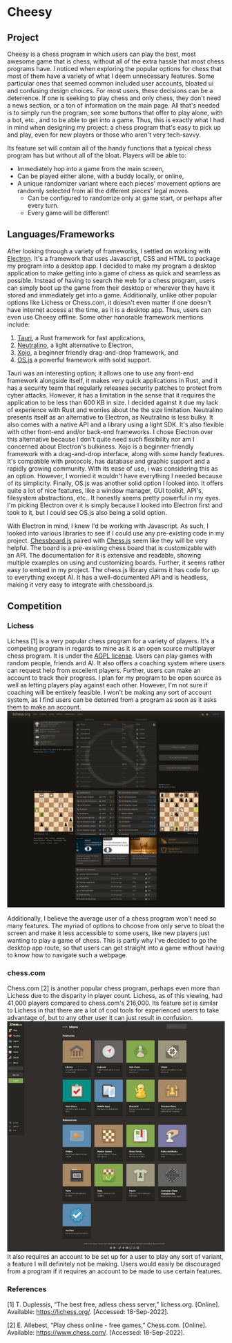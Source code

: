 # Cheesy
## Project
Cheesy is a chess program in which users can play the best, most awesome game that is chess, without all of the extra hassle that most chess programs have. I noticed when exploring the popular options for chess that most of them have a variety of what I deem unnecessary features. Some particular ones that seemed common included user accounts, bloated ui and confusing design choices. For most users, these decisions can be a deterrence. If one is seeking to play chess and only chess, they don't need a news section, or a ton of information on the main page. All that's needed is to simply run the program, see some buttons that offer to play alone, with a bot, etc., and to be able to get into a game. Thus, this is exactly what I had in mind when designing my project: a chess program that's easy to pick up and play, even for new players or those who aren't very tech-savvy.

Its feature set will contain all of the handy functions that a typical chess program has but without all of the bloat. Players will be able to:
- Immediately hop into a game from the main screen,
- Can be played either alone, with a buddy locally, or online,
- A unique randomizer variant where each pieces' movement options are randomly selected from all the different pieces' legal moves.
    - Can be configured to randomize only at game start, or perhaps after every turn.
    - Every game will be different!
## Languages/Frameworks
After looking through a variety of frameworks, I settled on working with [Electron](https://www.electronjs.org/). It's a framework that uses Javascript, CSS and HTML to package my program into a desktop app. I decided to make my program a desktop application to make getting into a game of chess as quick and seamless as possible. Instead of having to search the web for a chess program, users can simply boot up the game from their desktop or wherever they have it stored and immediately get into a game. Additionally, unlike other popular options like Lichess or Chess.com, it doesn't even matter if one doesn't have internet access at the time, as it is a desktop app. Thus, users can even use Cheesy offline. Some other honorable framework mentions include: 
1. [Tauri](https://tauri.app/), a Rust framework for fast applications,
2. [Neutralino](https://neutralino.js.org/), a light alternative to Electron,
3. [Xojo](https://www.xojo.com/), a beginner friendly drag-and-drop framework, and
4. [OS.js](https://www.os-js.org/) a powerful framework with solid support.

 Tauri was an interesting option; it allows one to use any front-end framework alongside itself, it makes very quick applications in Rust, and it has a security team that regularly releases security patches to protect from cyber attacks. However, it has a limitation in the sense that it requires the application to be less than 600 KB in size. I decided against it due my lack of experience with Rust and worries about the the size limitation. Neutralino presents itself as an alternative to Electron, as Neutralino is less bulky. It also comes with a native API and a library using a light SDK. It's also flexible with other front-end and/or back-end frameworks. I chose Electron over this alternative because I don't quite need such flexibility nor am I concerned about Electron's bulkiness. Xojo is a beginner-friendly framework with a drag-and-drop interface, along with some handy features. It's compatible with protocols, has database and graphic support and a rapidly growing community. With its ease of use, i was considering this as an option. However, I worried it wouldn't have everything I needed because of its simplicity. Finally, OS.js was another solid option I looked into. It offers quite a lot of nice features, like a window manager, GUI toolkit, API's, filesystem abstractions, etc.. It honestly seems pretty powerful in my eyes. I'm picking Electron over it is simply because I looked into Electron first and took to it, but I could see OS.js also being a solid option.

With Electron in mind, I knew I'd be working with Javascript. As such, I looked into various libraries to see if I could use any pre-existing code in my project. [Chessboard.js](https://chessboardjs.com/) paired with [Chess.js](https://github.com/jhlywa/chess.js) seem like they will be very helpful. The board is a pre-existing chess board that is customizable with an API. The documentation for it is extensive and readable, showing multiple examples on using and customizing boards. Further, it seems rather easy to embed in my project. The chess.js library claims it has code for up to everything except AI. It has a well-documented API and is headless, making it very easy to integrate with chessboard.js.
## Competition
### Lichess
Lichess [1] is a very popular chess program for a variety of players. It's a competing program in regards to mine as it is an open source multiplayer chess program. It is under the [AGPL license](https://en.wikipedia.org/wiki/GNU_Affero_General_Public_License). Users can play games with random people, friends and AI. It also offers a coaching system where users can request help from excellent players. Further, users can make an account to track their progress. I plan for my program to be open source as well as letting players play against each other. However, I'm not sure if coaching will be entirely feasible. I won't be making any sort of account system, as I find users can be deterred from a program as soon as it asks them to make an account. 
![image](./images/lichess.png)

Additionally, I believe the average user of a chess program won't need so many features. The myriad of options to choose from only serve to bloat the screen and make it less accessible to some users, like new players just wanting to play a game of chess. This is partly why I've decided to go the desktop app route, so that users can get straight into a game without having to know how to navigate such a webpage.
### chess.com
Chess.com [2] is another popular chess program, perhaps even more than Lichess due to the disparity in player count. Lichess, as of this viewing, had 41,000 players compared to chess.com's 216,000. Its feature set is similar to Lichess in that there are a lot of cool tools for experienced users to take advantage of, but to any other user it can just result in confusion. ![image](./images/chess.com.png)It also requires an account to be set up for a user to play any sort of variant, a feature I will definitely not be making. Users would easily be discouraged from a program if it requires an account to be made to use certain features.
### References

[1] T. Duplessis, “The best free, adless chess server,” lichess.org. [Online]. Available: https://lichess.org/. [Accessed: 18-Sep-2022].

[2] E. Allebest, “Play chess online - free games,” Chess.com. [Online]. Available: https://www.chess.com/. [Accessed: 18-Sep-2022]. 